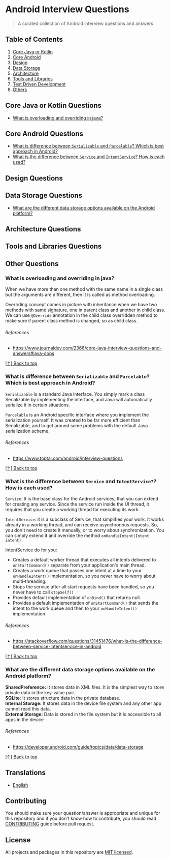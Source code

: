 # Android Interview Questions

> A curated collection of Android interview questions and answers

## Table of Contents

1. [Core Java or Kotlin](#core-java-or-kotlin-questions)
1. [Core Android](#core-android-questions)
1. [Design](#design-questions)
1. [Data Storage](#data-storage-questions)
1. [Architecture](#architecture-questions)
1. [Tools and Libraries](#tools-and-libraries-questions)
1. [Test Driven Development](#test-driven-development-questions)
1. [Others](#others-questions)

## Core Java or Kotlin Questions
* [What is overloading and overriding in java?](#what-is-overloading-and-overriding-in-java)

## Core Android Questions
* [What is difference between `Serializable` and `Parcelable`? Which is best approach in Android?](#what-is-difference-between-serializable-and-parcelable-which-is-best-approach-in-android)
* [What is the difference between `Service` and `IntentService`? How is each used?](#what-is-the-difference-between-service-and-intentservice-how-is-each-used)

## Design Questions

## Data Storage Questions
* [What are the different data storage options available on the Android platform?]()

## Architecture Questions

## Tools and Libraries Questions

## Other Questions





### What is overloading and overriding in java?

When we have more than one method with the same name in a single class but the arguments are different, then it is called as method overloading.

Overriding concept comes in picture with inheritance when we have two methods with same signature, one in parent class and another in child class. We can use `@Override` annotation in the child class overridden method to make sure if parent class method is changed, so as child class.

###### References

* https://www.journaldev.com/2366/core-java-interview-questions-and-answers#java-oops

[[↑] Back to top](#core-java-or-kotlin-questions)

### What is difference between `Serializable` and `Parcelable`? Which is best approach in Android?

`Serializable` is a standard Java interface. You simply mark a class Serializable by implementing the interface, and Java will automatically serialize it in certain situations.

`Parcelable` is an Android specific interface where you implement the serialization yourself. It was created to be far more efficient than Serializable, and to get around some problems with the default Java serialization scheme.

###### References

* https://www.toptal.com/android/interview-questions

[[↑] Back to top](#core-android-questions)


### What is the difference between `Service` and `IntentService?`? How is each used?

`Service`: It is the base class for the Android services, that you can extend for creating any service. Since the service run inside the UI thread, it requires that you create a working thread for executing its work.

`IntentService`: it is a subclass of Service, that simplifies your work. It works already in a working thread, and can receive asynchronous requests. So, you don't need to create it manually, or to worry about synchronization. You can simply extend it and override the method `onHandleIntent(Intent intent)`

IntentService do for you:
- Creates a default worker thread that executes all intents delivered to `onStartCommand()` separate from your application's main thread.
- Creates a work queue that passes one intent at a time to your `onHandleIntent()` implementation, so you never have to worry about multi-threading.
- Stops the service after all start requests have been handled, so you never have to call `stopSelf()`
- Provides default implementation of `onBind()` that returns null.
- Provides a default implementation of `onStartCommand()` that sends the intent to the work queue and then to your `onHandleIntent()` implementation.

###### References

* https://stackoverflow.com/questions/31451476/what-is-the-difference-between-service-intentservice-in-android

[[↑] Back to top](#core-android-questions)


### What are the different data storage options available on the Android platform?
**SharedPreference:** It stores data in XML files. It is the simplest way to store private data in the key-value pair.  
**SQLite:** It stores structure data in the private database.  
**Internal Storage:** It stores data in the device file system and any other app cannot read this data.  
**External Storage:** Data is stored in the file system but it is accessible to all apps in the device  

###### References
* https://developer.android.com/guide/topics/data/data-storage

[[↑] Back to top](#data-storage-questions)

## Translations

* [English](/README.md)


## Contributing
You should make sure your question/answer is appropriate and unique for this repository and if you don't know how to contribute, you should read [CONTRIBUTING](/CONTRIBUTING) guide before pull request.

## License

All projects and packages in this repository are [MIT licensed](/LICENSE).
